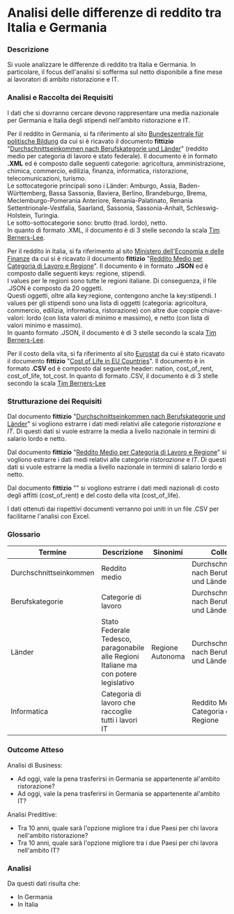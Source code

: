 # Analisi delle differenze di reddito tra Italia e Germania

### Descrizione
Si vuole analizzare le differenze di reddito tra Italia e Germania. In particolare, il focus dell'analisi si sofferma sul netto 
disponibile a fine mese ai lavoratori di ambito ristorazione e IT.

### Analisi e Raccolta dei Requisiti
I dati che si dovranno cercare devono rappresentare una media nazionale per Germania e Italia degli stipendi nell'ambito ristorazione e IT.

Per il reddito in Germania, si fa riferimento al sito [Bundeszentrale für politische Bildung](https://www.bpb.de/) da cui si è
ricavato il documento **fittizio** "[Durchschnittseinkommen nach Berufskategorie und Länder](https://github.com/stefanogrillo/Data-Analyst---Epicode/blob/81460ee5d022a2e0241eec7fba1f7af72a78640a/1.4%20Produzione%20Dati%20Open/Durchschnittseinkommen_nach_Berufskategorie_und_L%C3%A4nder.xml)" (reddito medio per categoria di lavoro e stato federale). Il documento è in formato **.XML** ed è composto dalle seguenti categorie:  agricoltura, amministrazione, chimica, commercio, edilizia, finanza, informatica, ristorazione, telecomunicazioni, turismo. <br>
Le sottocategorie principali sono i Länder: Amburgo, Assia, Baden-Württemberg, Bassa Sassonia, Baviera, Berlino, Brandeburgo, Brema, Meclemburgo-Pomerania Anteriore, Renania-Palatinato, Renania Settentrionale-Vestfalia, Saarland, Sassonia, Sassonia-Anhalt, Schleswig-Holstein, Turingia. <br>
Le sotto-sottocategorie sono: brutto (trad. lordo), netto. <br>
In quanto di formato .XML, il documento è di 3 stelle secondo la scala [Tim Berners-Lee](https://5stardata.info/en/). <br>

Per il reddito in Italia, si fa riferimento al sito [Ministero dell'Economia e delle Finanze](https://www.mef.gov.it/) da cui si è ricavato il documento **fittizio** "[Reddito Medio per Categoria di Lavoro e Regione](https://github.com/stefanogrillo/Data-Analyst---Epicode/blob/d10a4b36408c4fe77b4797f43eceb3193f08f911/1.4%20Produzione%20Dati%20Open/Reddito_Medio_per_Categoria_di_Lavoro_e_Regione.json)". Il documento è in formato **.JSON** ed è composto dalle seguenti keys: regione, stipendi. <br>
I values per le regioni sono tutte le regioni italiane. Di conseguenza, il file .JSON è composto da 20 oggetti. <br>
Questi oggetti, oltre alla key:regione, contengono anche la key:stipendi. I values per gli stipendi sono una lista di oggetti (categoria: agricoltura, commercio, edilizia, informatica, ristorazione) con altre due coppie chiave-valori: lordo (con lista valori di minimo e massimo), e netto (con lista di valori minimo e massimo). <br>
In quanto formato .JSON, il documento è di 3 stelle secondo la scala [Tim Berners-Lee](https://5stardata.info/en/).

Per il costo della vita, si fa riferimento al sito [Eurostat](https://ec.europa.eu/eurostat) da cui è stato ricavato il documento **fittizio** "[Cost of Life in EU Countries]()". Il documento è in formato **.CSV** ed è composto dal seguente header: nation, cost_of_rent, cost_of_life, tot_cost.
In quanto di formato .CSV, il documento è di 3 stelle secondo la scala [Tim Berners-Lee](https://5stardata.info/en/)

### Strutturazione dei Requisiti
Dal documento **fittizio** "[Durchschnittseinkommen nach Berufskategorie und Länder](https://github.com/stefanogrillo/Data-Analyst---Epicode/blob/81460ee5d022a2e0241eec7fba1f7af72a78640a/1.4%20Produzione%20Dati%20Open/Durchschnittseinkommen_nach_Berufskategorie_und_L%C3%A4nder.xml)" si vogliono estrarre i dati medi relativi alle categorie _ristorazione_ e _IT_. Di questi dati si vuole estrarre la media a livello nazionale in termini di salario lordo e netto.

Dal documento **fittizio** "[Reddito Medio per Categoria di Lavoro e Regione](https://github.com/stefanogrillo/Data-Analyst---Epicode/blob/d10a4b36408c4fe77b4797f43eceb3193f08f911/1.4%20Produzione%20Dati%20Open/Reddito_Medio_per_Categoria_di_Lavoro_e_Regione.json)" si vogliono estrarre i dati medi relativi alle categorie _ristorazione_ e _IT_. Di questi dati si vuole estrarre la media a livello nazionale in termini di salario lordo e netto.

Dal documento **fittizio** "[]()" si vogliono estrarre i dati medi nazionali di costo degli affitti (cost_of_rent) e del costo della vita (cost_of_life).

I dati ottenuti dai rispettivi documenti verranno poi uniti in un file .CSV per facilitarne l'analisi con Excel.

### Glossario
| Termine | Descrizione | Sinonimi | Collegamenti|
| --- | --- | --- | --- |
| Durchschnittseinkommen | Reddito medio | | Durchschnittseinkommen nach Berufskategorie und Länder |
| Berufskategorie | Categorie di lavoro | | Durchschnittseinkommen nach Berufskategorie und Länder |
| Länder | Stato Federale Tedesco, paragonabile alle Regioni Italiane ma con potere legislativo | Regione Autonoma | Durchschnittseinkommen nach Berufskategorie und Länder |
| Informatica | Categoria di lavoro che raccoglie tutti i lavori IT || Reddito Medio per Categoria di Lavoro e Regione |



### Outcome Atteso 
Analisi di Business:
- Ad oggi, vale la pena trasferirsi in Germania se appartenente al'ambito ristorazione?
- Ad oggi, vale la pena trasferirsi in Germania se appartenente al'ambito IT?

Analisi Predittive:
- Tra 10 anni, quale sarà l'opzione migliore tra i due Paesi per chi lavora nell'ambito ristorazione?
- Tra 10 anni, quale sarà l'opzione migliore tra i due Paesi per chi lavora nell'ambito IT?

### Analisi
Da questi dati risulta che:
- In Germania
- In Italia
